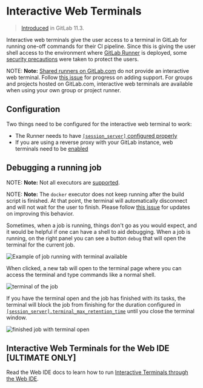 # Interactive Web Terminals

> [Introduced](https://gitlab.com/gitlab-org/gitlab-ce/issues/50144) in GitLab 11.3.

Interactive web terminals give the user access to a terminal in GitLab for
running one-off commands for their CI pipeline. Since this is giving the user
shell access to the environment where [GitLab Runner](https://docs.gitlab.com/runner/) 
is deployed, some [security precautions](../../administration/integration/terminal.md#security) were
taken to protect the users.

NOTE: **Note:**
[Shared runners on GitLab.com](../quick_start/README.md#shared-runners) do not
provide an interactive web terminal. Follow [this
issue](https://gitlab.com/gitlab-org/gitlab-ce/issues/52611) for progress on
adding support. For groups and projects hosted on GitLab.com, interactive web
terminals are available when using your own group or project runner.

## Configuration

Two things need to be configured for the interactive web terminal to work:

- The Runner needs to have [`[session_server]` configured
  properly](https://docs.gitlab.com/runner/configuration/advanced-configuration.html#the-session_server-section)
- If you are using a reverse proxy with your GitLab instance, web terminals need to be
  [enabled](../../administration/integration/terminal.md#enabling-and-disabling-terminal-support)

## Debugging a running job

NOTE: **Note:** Not all executors are
[supported](https://docs.gitlab.com/runner/executors/#compatibility-chart).

NOTE: **Note:** The `docker` executor does not keep running
after the build script is finished. At that point, the terminal will automatically
disconnect and will not wait for the user to finish. Please follow [this
issue](https://gitlab.com/gitlab-org/gitlab-runner/issues/3605) for updates on
improving this behavior.

Sometimes, when a job is running, things don't go as you would expect, and it
would be helpful if one can have a shell to aid debugging. When a job is
running, on the right panel you can see a button `debug` that will open the terminal
for the current job.

![Example of job running with terminal
available](img/interactive_web_terminal_running_job.png)

When clicked, a new tab will open to the terminal page where you can access
the terminal and type commands like a normal shell.

![terminal of the job](img/interactive_web_terminal_page.png)

If you have the terminal open and the job has finished with its tasks, the
terminal will block the job from finishing for the duration configured in
[`[session_server].terminal_max_retention_time`](https://docs.gitlab.com/runner/configuration/advanced-configuration.html#the-session_server-section) until you
close the terminal window.

![finished job with terminal open](img/finished_job_with_terminal_open.png)

## Interactive Web Terminals for the Web IDE **[ULTIMATE ONLY]**

Read the Web IDE docs to learn how to run [Interactive Terminals through the Web IDE](../../user/project/web_ide/index.md).

